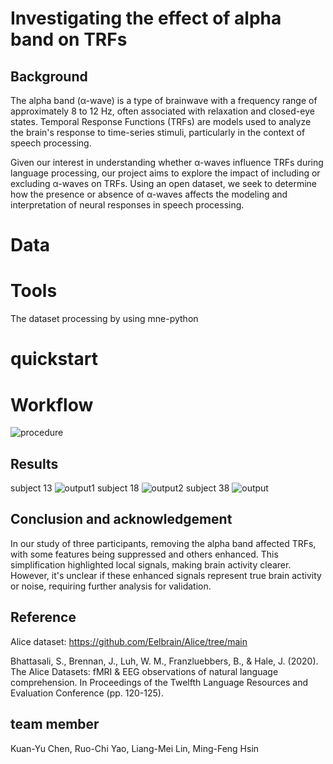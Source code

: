 # Investigating the effect of alpha band on TRFs

## Background

The alpha band (α-wave) is a type of brainwave with a frequency range of approximately 8 to 12 Hz, often associated with relaxation and closed-eye states. Temporal Response Functions (TRFs) are models used to analyze the brain's response to time-series stimuli, particularly in the context of speech processing. 

Given our interest in understanding whether α-waves influence TRFs during language processing, our project aims to explore the impact of including or excluding α-waves on TRFs. Using an open dataset, we seek to determine how the presence or absence of α-waves affects the modeling and interpretation of neural responses in speech processing.

# Data

# Tools
The dataset processing by using mne-python
# quickstart



# Workflow
![procedure](https://github.com/Aiame/2024_brain_hack_school_project/assets/127302047/02da82a1-8a8f-471f-b1e0-2bd33666e010)

## Results
subject 13
![output1](https://github.com/Aiame/2024_brain_hack_school_project/assets/127302047/59d47fd7-c0da-46c0-95d3-c3bede280c8b)
subject 18
![output2](https://github.com/Aiame/2024_brain_hack_school_project/assets/127302047/f506544d-c1b5-43d7-ba86-0e52ab8b5b2d)
subject 38
![output](https://github.com/Aiame/2024_brain_hack_school_project/assets/127302047/1746d269-7fec-4b13-ab4d-1a6ebcfe9f49)

## Conclusion and acknowledgement

In our study of three participants, removing the alpha band affected TRFs, with some features being suppressed and others enhanced. This simplification highlighted local signals, making brain activity clearer. However, it's unclear if these enhanced signals represent true brain activity or noise, requiring further analysis for validation.

## Reference
Alice dataset: https://github.com/Eelbrain/Alice/tree/main

Bhattasali, S., Brennan, J., Luh, W. M., Franzluebbers, B., & Hale, J. (2020). The Alice Datasets: fMRI & EEG observations of natural language comprehension. In Proceedings of the Twelfth Language Resources and Evaluation Conference (pp. 120-125).

## team member
Kuan-Yu Chen, Ruo-Chi Yao, Liang-Mei Lin, Ming-Feng Hsin
